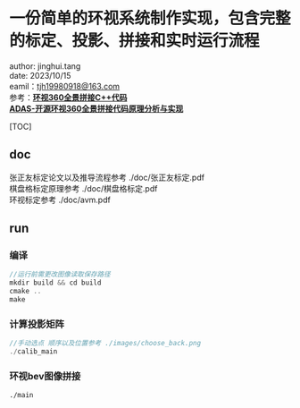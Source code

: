 # 一份简单的环视系统制作实现，包含完整的标定、投影、拼接和实时运行流程  
author: jinghui.tang  
date: 2023/10/15  
eamil：tjh19980918@163.com  
参考：**[环视360全景拼接C++代码](https://github.com/hynpu/surround-view-system-introduction)**  
**[ADAS-开源环视360全景拼接代码原理分析与实现](https://mp.weixin.qq.com/s?__biz=MzkzNjQ0NDMyMg==&mid=2247483912&idx=1&sn=cc456edd073e8e8e791b361b843ce099&chksm=c29feac5f5e863d355745c433eeb28f10fb77acc96801ba377ba9e02207cfda0dc61b00dd18c&token=201619039&lang=zh_CN#rd)**

[TOC]
## doc
张正友标定论文以及推导流程参考 ./doc/张正友标定.pdf  
棋盘格标定原理参考  ./doc/棋盘格标定.pdf  
环视标定参考 ./doc/avm.pdf  
## run
### 编译
```c++
//运行前需更改图像读取保存路径  
mkdir build && cd build 
cmake ..
make  
```
### 计算投影矩阵 
```c++
//手动选点 顺序以及位置参考 ./images/choose_back.png  
./calib_main  
```
### 环视bev图像拼接  
```
./main
```  
